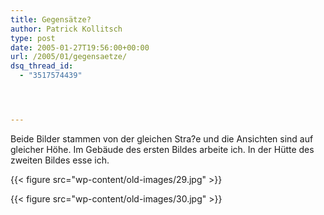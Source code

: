```yaml
---
title: Gegensätze?
author: Patrick Kollitsch
type: post
date: 2005-01-27T19:56:00+00:00
url: /2005/01/gegensaetze/
dsq_thread_id:
  - "3517574439"




---
```

Beide Bilder stammen von der gleichen Stra?e und die Ansichten sind auf gleicher Höhe. Im Gebäude des ersten Bildes arbeite ich. In der Hütte des zweiten Bildes esse ich.

{{< figure src="wp-content/old-images/29.jpg" >}}
  
{{< figure src="wp-content/old-images/30.jpg" >}}
